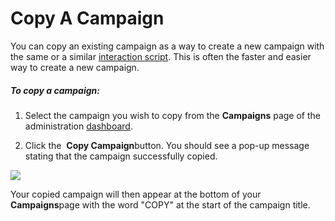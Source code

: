 # Copy A Campaign

You can copy an existing campaign as a way to create a new
campaign with the same or a similar
[interaction script](https://docs.spokerewired.com/article/38-interaction-scripts). This is often the faster and easier way to create a new
campaign.

##### *To copy a campaign:*

1. Select the campaign you wish to copy from the
**Campaigns** page of the administration [dashboard](https://docs.spokerewired.com/article/52-dashboards).

2. Click the 
**Copy Campaign**button. You should see a pop-up
message stating that the campaign successfully copied.

![](https://s3.amazonaws.com/helpscout.net/docs/assets/5d4878eb2c7d3a330e3c1b86/images/600731becfe30d219ccd950b/file-VCiSnprHnm.png)

Your copied campaign will then appear at the bottom of your
**Campaigns**page with the word "COPY" at the start
of the campaign title.

 